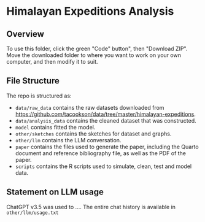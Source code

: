 # Himalayan Expeditions Analysis

## Overview

To use this folder, click the green "Code" button", then "Download ZIP". Move the downloaded folder to where you want to work on your own computer, and then modify it to suit.

## File Structure
The repo is structured as:

-   `data/raw_data` contains the raw datasets downloaded from https://github.com/tacookson/data/tree/master/himalayan-expeditions.
-   `data/analysis_data` contains the cleaned dataset that was constructed.
-   `model` contains fitted the model. 
-   `other/sketches` contains the sketches for dataset and graphs.
-   `other/llm` contains the LLM conversation.
-   `paper` contains the files used to generate the paper, including the Quarto document and reference bibliography file, as well as the PDF of the paper. 
-   `scripts` contains the R scripts used to simulate, clean, test and model data.

## Statement on LLM usage
ChatGPT v3.5 was used to .... The entire chat history is available in `other/llm/usage.txt`

